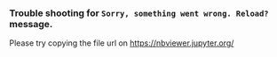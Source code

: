 ### Trouble shooting for `Sorry, something went wrong. Reload?` message.

Please try copying the file url on https://nbviewer.jupyter.org/ 

